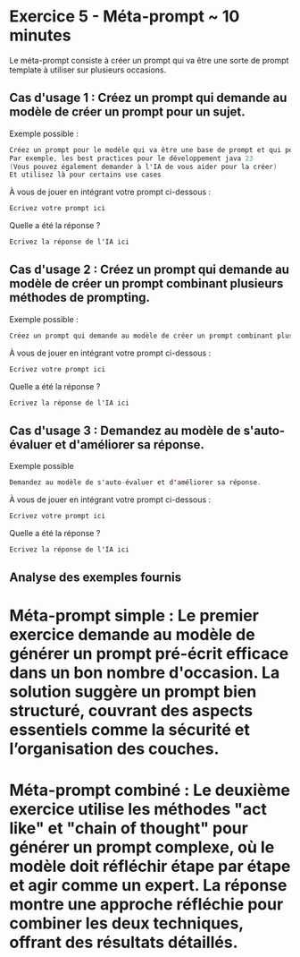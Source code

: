 # Exercice 5 - Méta-prompt ~ 10 minutes

Le méta-prompt consiste à créer un prompt qui va être une sorte de prompt template à utiliser sur plusieurs occasions.

## Cas d'usage 1 : Créez un prompt qui demande au modèle de créer un prompt pour un sujet.

Exemple possible :

```java
Créez un prompt pour le modèle qui va être une base de prompt et qui peut vous aider dans plusieurs occasions
Par exemple, les best practices pour le développement java 23
(Vous pouvez également demander à l'IA de vous aider pour la créer)
Et utilisez là pour certains use cases
```

À vous de jouer en intégrant votre prompt ci-dessous :

```java
Ecrivez votre prompt ici
```

Quelle a été la réponse ?
```java
Ecrivez la réponse de l'IA ici
```

## Cas d'usage 2 : Créez un prompt qui demande au modèle de créer un prompt combinant plusieurs méthodes de prompting.

Exemple possible :

```java
Créez un prompt qui demande au modèle de créer un prompt combinant plusieurs méthodes de prompting.
```

À vous de jouer en intégrant votre prompt ci-dessous :

```java
Ecrivez votre prompt ici
```

Quelle a été la réponse ?
```java
Ecrivez la réponse de l'IA ici
```
## Cas d'usage 3 : Demandez au modèle de s'auto-évaluer et d'améliorer sa réponse.

Exemple possible

```java
Demandez au modèle de s'auto-évaluer et d'améliorer sa réponse.
```

À vous de jouer en intégrant votre prompt ci-dessous :

```java
Ecrivez votre prompt ici
```

Quelle a été la réponse ?
```java
Ecrivez la réponse de l'IA ici
```

## Analyse des exemples fournis

# Méta-prompt simple : Le premier exercice demande au modèle de générer un prompt pré-écrit efficace dans un bon nombre d'occasion. La solution suggère un prompt bien structuré, couvrant des aspects essentiels comme la sécurité et l’organisation des couches.

# Méta-prompt combiné : Le deuxième exercice utilise les méthodes "act like" et "chain of thought" pour générer un prompt complexe, où le modèle doit réfléchir étape par étape et agir comme un expert. La réponse montre une approche réfléchie pour combiner les deux techniques, offrant des résultats détaillés.
